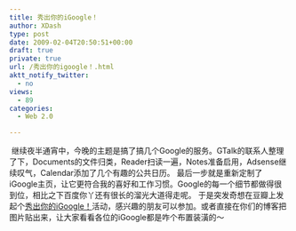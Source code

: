 ```yaml
---
title: 秀出你的iGoogle！
author: XDash
type: post
date: 2009-02-04T20:50:51+00:00
draft: true
private: true
url: /秀出你的igoogle！.html
aktt_notify_twitter:
  - no
views:
  - 89
categories:
  - Web 2.0

---
```

<img decoding="async" src="http://lh3.ggpht.com/_-jxn3oY4iAY/SYoAk9GBWBI/AAAAAAAAAXQ/xAhMjP62NqU/s400/%E6%9C%AA%E5%91%BD%E5%90%8D.jpg" border="0" alt="" />  
继续夜半通宵中，今晚的主题是搞了搞几个Google的服务。GTalk的联系人整理了下，Documents的文件归类，Reader扫读一遍，Notes准备启用，Adsense继续叹气，Calendar添加了几个有趣的公共日历。  
最后一步就是重新定制了iGoogle主页，让它更符合我的喜好和工作习惯。Google的每一个细节都做得很到位，相比之下百度你丫还有很长的溜光大道得走呢。  
于是突发奇想在豆瓣上发起个<a target="_blank" href="http://www.douban.com/online/10080285/">秀出你的iGoogle！</a>活动，感兴趣的朋友可以参加。或者直接在你们的博客把图片贴出来，让大家看看各位的iGoogle都是咋个布置装潢的～